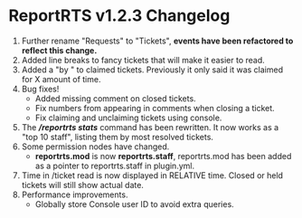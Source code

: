 ReportRTS v1.2.3 Changelog
====================

1. Further rename "Requests" to "Tickets", **events have been refactored to reflect this change.**
2. Added line breaks to fancy tickets that will make it easier to read.
3. Added a "by <username>" to claimed tickets. Previously it only said it was claimed for X amount of time.
4. Bug fixes!
    * Added missing comment on closed tickets.
    * Fix numbers from appearing in comments when closing a ticket.
    * Fix claiming and unclaiming tickets using console.
5. The **_/reportrts stats_** command has been rewritten. It now works as a "top 10 staff", listing them by most resolved tickets.
6. Some permission nodes have changed.
    * **reportrts.mod** is now **reportrts.staff**, reportrts.mod has been added as a pointer to reportrts.staff in plugin.yml.
7. Time in /ticket read is now displayed in RELATIVE time. Closed or held tickets will still show actual date.
8. Performance improvements.
    * Globally store Console user ID to avoid extra queries.